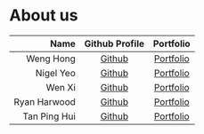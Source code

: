 # About us

|         Name |             Github Profile              |             Portfolio             |
|-------------:|:---------------------------------------:|:---------------------------------:|
|    Weng Hong | [Github](https://github.com/wongwh2002) |    [Portfolio](./team/weng.md)    |
|    Nigel Yeo | [Github](https://github.com/NigelYeoTW) | [Portfolio](./team/nigelyeotw.md) |
|       Wen Xi |   [Github](https://github.com/wx-03)    |   [Portfolio](./team/wx-03.md)    |
| Ryan Harwood |   [Github](https://github.com/rharwo)   |   [Portfolio](./team/rharwo.md)   |
| Tan Ping Hui |   [Github](https://github.com/TPH777)   |   [Portfolio](./team/tph777.md)   |
